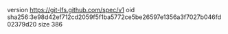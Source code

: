 version https://git-lfs.github.com/spec/v1
oid sha256:3e98d42ef712cd2059f5f1ba5772ce5be26597e1356a3f7027b046fd02379d20
size 386
